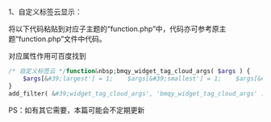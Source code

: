 
1、自定义标签云显示：


将以下代码粘贴到对应子主题的“function.php”中，代码亦可参考原主题“function.php”文件中代码。


对应属性作用可百度找到


```php
/* 自定义标签云 */function&nbsp;bmqy_widget_tag_cloud_args( $args ) {  
    $args[&#39;largest'] = 1;    $args[&#39;smallest'] = 1;    $args[&#39;unit'] = 'em';    $args[&#39;orderby'] = 'id';    $args[&#39;order'] = 'RAND';    return $args;  
}  
add_filter( &#39;widget_tag_cloud_args', 'bmqy_widget_tag_cloud_args' );
```


PS：如有其它需要，本篇可能会不定期更新

